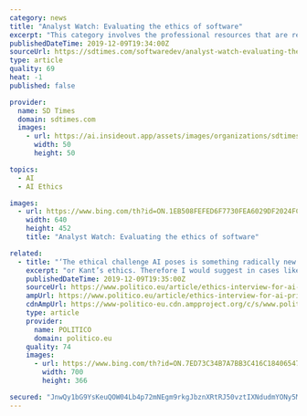 ```yaml
---
category: news
title: "Analyst Watch: Evaluating the ethics of software"
excerpt: "This category involves the professional resources that are responsible for evaluating the ethics of software applications. As AI/ML-based applications proliferate, it becomes important for ethicists to opine on the ethical implications of the implementation of AI/ML, and whether a specific algorithm discriminates against one or more groups of ..."
publishedDateTime: 2019-12-09T19:34:00Z
sourceUrl: https://sdtimes.com/softwaredev/analyst-watch-evaluating-the-ethics-of-software/
type: article
quality: 69
heat: -1
published: false

provider:
  name: SD Times
  domain: sdtimes.com
  images:
    - url: https://ai.insideout.app/assets/images/organizations/sdtimes.com-50x50.jpg
      width: 50
      height: 50

topics:
  - AI
  - AI Ethics

images:
  - url: https://www.bing.com/th?id=ON.1EB508FEFED6F7730FEA6029DF2024FC
    width: 640
    height: 452
    title: "Analyst Watch: Evaluating the ethics of software"

related:
  - title: "‘The ethical challenge AI poses is something radically new’"
    excerpt: "or Kant’s ethics. Therefore I would suggest in cases like this to run a random generator. That’s the analogon to what a human being would do. Which means that the machine would be just as helpless as human beings are — that collides with the expectation many have that artificial intelligence should be better than us. True. But from my ..."
    publishedDateTime: 2019-12-09T19:35:00Z
    sourceUrl: https://www.politico.eu/article/ethics-interview-for-ai-print-special/
    ampUrl: https://www.politico.eu/article/ethics-interview-for-ai-print-special/amp/
    cdnAmpUrl: https://www-politico-eu.cdn.ampproject.org/c/s/www.politico.eu/article/ethics-interview-for-ai-print-special/amp/
    type: article
    provider:
      name: POLITICO
      domain: politico.eu
    quality: 74
    images:
      - url: https://www.bing.com/th?id=ON.7ED73C34B7A7BB3C416C184065472433
        width: 700
        height: 366

secured: "JnwQy1bG9YsKeuQOW04Lb4p72mNEgm9rkgJbznXRtRJ50vztIXNdudmYONy5MCOCx2M56ulErCebwPY4Yu92dx5bnVVH1UHE42h3jGbXD6lQUb3bb2IYeuoRFbK/gC1mrng4q6NxZI08qud9c8T4ZMmYmH98PvgpOqyxJ7FayUsuF2J7CLNXgY2atLfEtHjRXca89C1zduJQ3kwf+qkN17OxeJLHhXYPq6zbX3Fd23aqx+lYJ5naQiCqkaydO0rX/o1q8xbtc7EZ8itMSUZchg==;XKYcqlLEAjimZUWipBgnDQ=="
---
```


